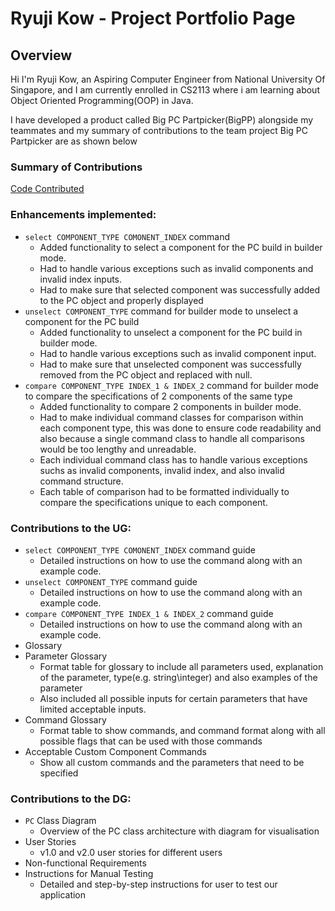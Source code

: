 # Ryuji Kow - Project Portfolio Page

## Overview

Hi I'm Ryuji Kow, an Aspiring Computer Engineer from National University Of Singapore, and I am currently enrolled in CS2113 where i am learning about Object Oriented Programming(OOP) in Java.

I have developed a product called Big PC Partpicker(BigPP) alongside my teammates and my summary of contributions to the team project Big PC Partpicker are as shown below

### Summary of Contributions
[Code Contributed](https://nus-cs2113-ay2223s2.github.io/tp-dashboard/?search=&sort=groupTitle&sortWithin=title&timeframe=commit&mergegroup=&groupSelect=groupByRepos&breakdown=true&checkedFileTypes=docs~functional-code~test-code~other&since=2023-02-17&tabOpen=true&tabType=authorship&tabAuthor=Ryujikjs&tabRepo=AY2223S2-CS2113-T12-2%2Ftp%5Bmaster%5D&authorshipIsMergeGroup=false&authorshipFileTypes=docs~functional-code~test-code&authorshipIsBinaryFileTypeChecked=false&authorshipIsIgnoredFilesChecked=false)

### Enhancements implemented:
  - `select COMPONENT_TYPE COMONENT_INDEX` command 
    - Added functionality to select a component for the PC build in builder mode.
    - Had to handle various exceptions such as invalid components and invalid index inputs.
    - Had to make sure that selected component was successfully added to the PC object and properly displayed
  - `unselect COMPONENT_TYPE` command for builder mode to unselect a component for the PC build
    - Added functionality to unselect a component for the PC build in builder mode.
    - Had to handle various exceptions such as invalid component input.
    - Had to make sure that unselected component was successfully removed from the PC object and replaced with null.
  - `compare COMPONENT_TYPE INDEX_1 & INDEX_2` command for builder mode to compare the specifications of 2 components of the same type
    - Added functionality to compare 2 components in builder mode.
    - Had to make individual command classes for comparison within each component type, this was done to ensure code readability and also because a single command class to handle all comparisons would be too lengthy and unreadable.
    - Each individual command class has to handle various exceptions suchs as invalid components, invalid index, and also invalid command structure.
    - Each table of comparison had to be formatted individually to compare the specifications unique to each component.
  

### Contributions to the UG:
  -  `select COMPONENT_TYPE COMONENT_INDEX` command guide
     -  Detailed instructions on how to use the command along with an example code.
  - `unselect COMPONENT_TYPE` command guide
    - Detailed instructions on how to use the command along with an example code.
  - `compare COMPONENT_TYPE INDEX_1 & INDEX_2` command guide
    - Detailed instructions on how to use the command along with an example code.
  - Glossary 
  - Parameter Glossary
    - Format table for glossary to include all parameters used, explanation of the parameter, type(e.g. string\integer) and also examples of the parameter
    - Also included all possible inputs for certain parameters that have limited acceptable inputs.
  - Command Glossary
    - Format table to show commands, and command format along with all possible flags that can be used with those commands
  - Acceptable Custom Component Commands
    - Show all custom commands and the parameters that need to be specified
    
### Contributions to the DG:
  - `PC` Class Diagram
    - Overview of the PC class architecture with diagram for visualisation
  - User Stories
    - v1.0 and v2.0 user stories for different users 
  - Non-functional Requirements
  - Instructions for Manual Testing
    - Detailed and step-by-step instructions for user to test our application
